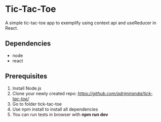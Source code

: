 # Tic-Tac-Toe

A simple tic-tac-toe app to exemplify using context api and useReducer in React.

## Dependencies

- node
- react

## Prerequisites

1. Install Node.js
2. Clone your newly created repo: *https://github.com/adrjmiranda/tick-tac-toe/*
3. Go to folder tick-tac-toe
4. Use npm install to install all dependencies
5. You can run tests in browser with **npm run dev**
